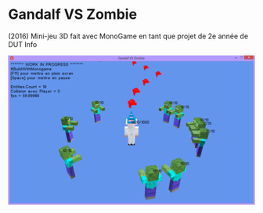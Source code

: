 # Gandalf VS Zombie
(2016) Mini-jeu 3D fait avec MonoGame en tant que projet de 2e année de DUT Info

![Screenshot](/screenshot.png?raw=true)